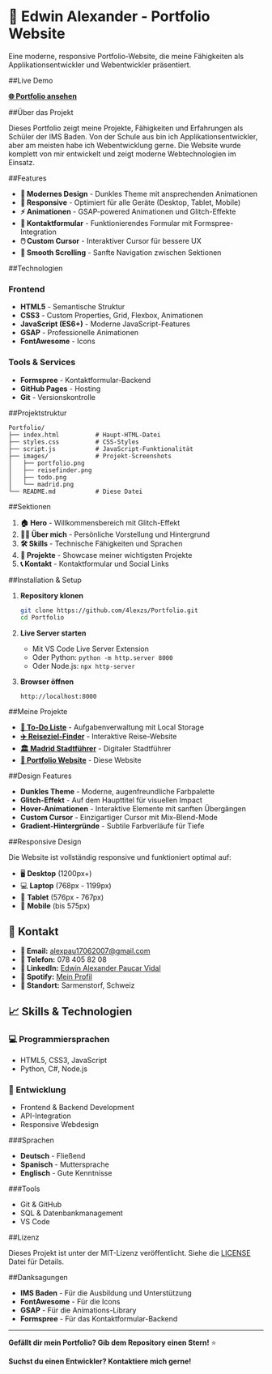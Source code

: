 # 💼 Edwin Alexander - Portfolio Website

Eine moderne, responsive Portfolio-Website, die meine Fähigkeiten als Applikationsentwickler und Webentwickler präsentiert.

##Live Demo

[**🌐 Portfolio ansehen**](https://www.edwinpaucar.ch/)

##Über das Projekt

Dieses Portfolio zeigt meine Projekte, Fähigkeiten und Erfahrungen als Schüler der IMS Baden. Von der Schule aus bin ich Applikationsentwickler, aber am meisten habe ich Webentwicklung gerne. Die Website wurde komplett von mir entwickelt und zeigt moderne Webtechnologien im Einsatz.

##Features

- **🎨 Modernes Design** - Dunkles Theme mit ansprechenden Animationen
- **📱 Responsive** - Optimiert für alle Geräte (Desktop, Tablet, Mobile)
- **⚡ Animationen** - GSAP-powered Animationen und Glitch-Effekte
- **📧 Kontaktformular** - Funktionierendes Formular mit Formspree-Integration
- **🖱️ Custom Cursor** - Interaktiver Cursor für bessere UX
- **🌟 Smooth Scrolling** - Sanfte Navigation zwischen Sektionen

##Technologien

### Frontend
- **HTML5** - Semantische Struktur
- **CSS3** - Custom Properties, Grid, Flexbox, Animationen
- **JavaScript (ES6+)** - Moderne JavaScript-Features
- **GSAP** - Professionelle Animationen
- **FontAwesome** - Icons

### Tools & Services
- **Formspree** - Kontaktformular-Backend
- **GitHub Pages** - Hosting
- **Git** - Versionskontrolle

##Projektstruktur

```
Portfolio/
├── index.html          # Haupt-HTML-Datei
├── styles.css          # CSS-Styles
├── script.js           # JavaScript-Funktionalität
├── images/             # Projekt-Screenshots
│   ├── portfolio.png
│   ├── reisefinder.png
│   ├── todo.png
│   └── madrid.png
└── README.md           # Diese Datei
```

##Sektionen

1. **🏠 Hero** - Willkommensbereich mit Glitch-Effekt
2. **👨‍💻 Über mich** - Persönliche Vorstellung und Hintergrund
3. **🛠️ Skills** - Technische Fähigkeiten und Sprachen
4. **💼 Projekte** - Showcase meiner wichtigsten Projekte
5. **📞 Kontakt** - Kontaktformular und Social Links

##Installation & Setup

1. **Repository klonen**
   ```bash
   git clone https://github.com/4lexzs/Portfolio.git
   cd Portfolio
   ```

2. **Live Server starten**
   - Mit VS Code Live Server Extension
   - Oder Python: `python -m http.server 8000`
   - Oder Node.js: `npx http-server`

3. **Browser öffnen**
   ```
   http://localhost:8000
   ```

##Meine Projekte

- **[📝 To-Do Liste](https://github.com/4lexzs/To_do_Liste)** - Aufgabenverwaltung mit Local Storage
- **[✈️ Reiseziel-Finder](https://github.com/4lexzs/Reiseziele)** - Interaktive Reise-Website
- **[🏛️ Madrid Stadtführer](https://github.com/4lexzs/Madrid)** - Digitaler Stadtführer
- **[💼 Portfolio Website](https://github.com/4lexzs/Portfolio)** - Diese Website

##Design Features

- **Dunkles Theme** - Moderne, augenfreundliche Farbpalette
- **Glitch-Effekt** - Auf dem Haupttitel für visuellen Impact
- **Hover-Animationen** - Interaktive Elemente mit sanften Übergängen
- **Custom Cursor** - Einzigartiger Cursor mit Mix-Blend-Mode
- **Gradient-Hintergründe** - Subtile Farbverläufe für Tiefe

##Responsive Design

Die Website ist vollständig responsive und funktioniert optimal auf:
- 🖥️ **Desktop** (1200px+)
- 💻 **Laptop** (768px - 1199px)
- 📱 **Tablet** (576px - 767px)
- 📱 **Mobile** (bis 575px)

## 🤝 Kontakt

- **📧 Email:** [alexpau17062007@gmail.com](mailto:alexpau17062007@gmail.com)
- **📱 Telefon:** 078 405 82 08
- **🔗 LinkedIn:** [Edwin Alexander Paucar Vidal](https://www.linkedin.com/in/edwin-alexander-paucar-vidal-58a26a317/)
- **🎵 Spotify:** [Mein Profil](https://open.spotify.com/user/hrjy7vknuomqyu6brasbu2gew)
- **📍 Standort:** Sarmenstorf, Schweiz

## 📈 Skills & Technologien

### 💻 Programmiersprachen
- HTML5, CSS3, JavaScript
- Python, C#, Node.js

### 🔧 Entwicklung
- Frontend & Backend Development
- API-Integration
- Responsive Webdesign

###Sprachen
- **Deutsch** - Fließend
- **Spanisch** - Muttersprache
- **Englisch** - Gute Kenntnisse

###Tools
- Git & GitHub
- SQL & Datenbankmanagement
- VS Code

##Lizenz

Dieses Projekt ist unter der MIT-Lizenz veröffentlicht. Siehe die [LICENSE](LICENSE) Datei für Details.

##Danksagungen

- **IMS Baden** - Für die Ausbildung und Unterstützung
- **FontAwesome** - Für die Icons
- **GSAP** - Für die Animations-Library
- **Formspree** - Für das Kontaktformular-Backend

---

**Gefällt dir mein Portfolio? Gib dem Repository einen Stern!** ⭐

**Suchst du einen Entwickler? Kontaktiere mich gerne!**

